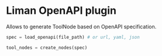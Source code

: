# Liman OpenAPI plugin

Allows to generate ToolNode based on OpenAPI specification.

```python
spec = load_openapi(file_path) # or url, yaml, json

tool_nodes = create_nodes(spec)
```
